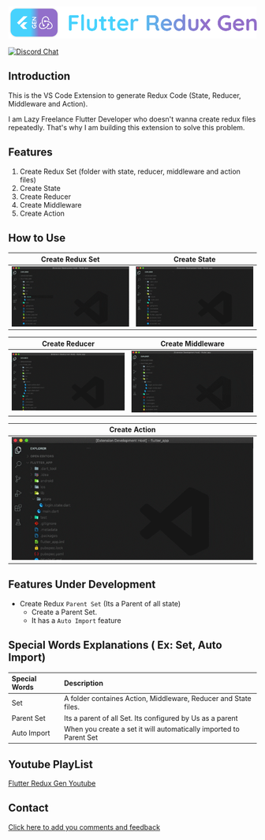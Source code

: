[![logo][]][AUTHOR]

[![Discord Chat](https://img.shields.io/badge/chat-discord-blue.svg)](https://discord.gg/KYPkhEx)

## Introduction 

This is the VS Code Extension to generate Redux Code (State, Reducer, Middleware and Action).

I am Lazy Freelance Flutter Developer who doesn't wanna create redux files repeatedly. That's why I am building this extension to solve this problem.

## Features

1.  Create Redux Set (folder with state, reducer, middleware and action files)
2.  Create State 
3.  Create Reducer
4.  Create Middleware
5.  Create Action

## How to Use

|                   Create Redux Set      |               Create State                |
|                         :----:          |                              :----:       |
| [![create_set_gif][]][create_set_gif]   | [![create_state_gif][]][create_state_gif] |

|                    Create Reducer              |        Create Middleware                            |
|        :----:                                  |                                        :----:       |
| [![create_reducer_gif][]][generate_reducer_youtube]  | [![create_middleware_gif][]][generate_middleware_youtube] |

|                           Create Action      |  
|                                  :----:      |  
| [![create_action_gif][]][generate_action_youtube]  | 

## Features Under Development 

-   Create Redux `Parent Set` (Its a Parent of all state)
    -   Create a Parent Set.
    -   It has a `Auto Import` feature

## Special Words Explanations ( Ex: Set, Auto Import)

| Special Words      |        Description                                                 |
|        :----       |           :----                                                    |
| Set                | A folder containes Action, Middleware, Reducer and State files.    |
| Parent Set         | Its a parent of all Set. Its configured by Us as a parent          |
| Auto Import        | When you create a set it will automatically imported to Parent Set |

## Youtube PlayList

[Flutter Redux Gen Youtube][flg_youtube_playlist]

## Contact

[Click here to add you comments and feedback][contact]

[logo]: https://raw.githubusercontent.com/BalaDhruv/Flutter_Redux_Gen/master/media/flutter_redux_gen_logo_with_name.png
[author]: https://balamurugan.dev/
[contact]: https://forms.gle/wXPgEEAYvczjWwys8
[create_set_gif]: https://raw.githubusercontent.com/BalaDhruv/Flutter_Redux_Gen/master/media/demo/create-redux-set.gif
[create_state_gif]: https://raw.githubusercontent.com/BalaDhruv/Flutter_Redux_Gen/master/media/demo/create-state.gif
[create_reducer_gif]: https://raw.githubusercontent.com/BalaDhruv/Flutter_Redux_Gen/master/media/demo/create-reducer.gif
[create_middleware_gif]: https://raw.githubusercontent.com/BalaDhruv/Flutter_Redux_Gen/master/media/demo/create-middleware.gif
[create_action_gif]: https://raw.githubusercontent.com/BalaDhruv/Flutter_Redux_Gen/master/media/demo/create-action.gif
[generate_state_youtube]: https://www.youtube.com/watch?v=vnqoh8owWfI
[generate_reducer_youtube]: https://www.youtube.com/watch?v=JuCVdc-MWRM
[generate_middleware_youtube]: https://www.youtube.com/watch?v=9-Ky7X2DW6Q
[generate_action_youtube]: https://www.youtube.com/watch?v=F7Zk6VMqkFk
[generate_set_youtube]: https://www.youtube.com/watch?v=aOMU4OHpoWw
[flg_youtube_playlist]: https://www.youtube.com/watch?v=ISRztcuk2lg&list=PLAtrbE9cCxChjH_1A9mW3qlfBrzlfQk5W
